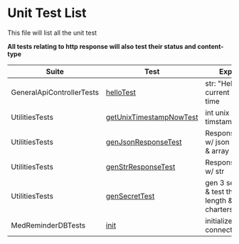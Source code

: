 
# Unit Test List

This file will list all the unit test

**All tests relating to http response will also test their status and content-type**

| Suite                     | Test                                                                                     | Expect                                       |
|---------------------------|------------------------------------------------------------------------------------------|----------------------------------------------|
| GeneralApiControllerTests | [helloTest](./src/test/java/cs3337/MedReminderbackend/GeneralApiControllerTests.java)    | str: "Hello: " + current date time           |
| UtilitiesTests            | [getUnixTimestampNowTest](./src/test/java/cs3337/MedReminderbackend/UtilitiesTests.java) | int unix timstamp                            |
| UtilitiesTests            | [genJsonResponseTest](./src/test/java/cs3337/MedReminderbackend/UtilitiesTests.java)     | ResponseEntity w/ json object & array        |
| UtilitiesTests            | [genStrResponseTest](./src/test/java/cs3337/MedReminderbackend/UtilitiesTests.java)      | ResponseEntity w/ str                        |
| UtilitiesTests            | [genSecretTest](./src/test/java/cs3337/MedReminderbackend/UtilitiesTests.java)           | gen 3 secrets & test their length & charters |
| MedReminderDBTests        | [init](./src/test/java/cs3337/MedReminderbackend/MedReminderDBTests.java)                | initialize db connection                     |
